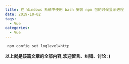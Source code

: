```yaml
---
title: 在 Windows 系统中使用 bash 安装 npm 包的时候显示进程
date: 2019-10-02
tags:
  - Vue
categories:
  - Vue
---
```


```bash
 npm config set loglevel=http

```

**以上就是该篇文章的全部内容,欢迎留言、纠错、讨论 :)**
